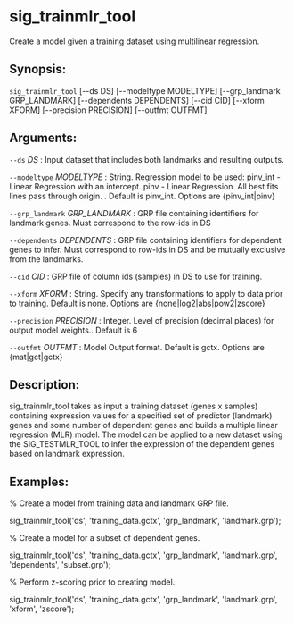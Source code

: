 # sig_trainmlr_tool
Create a model given a training dataset using multilinear regression.

## Synopsis:
`sig_trainmlr_tool` [--ds DS] [--modeltype 
MODELTYPE] [--grp_landmark GRP_LANDMARK] [--dependents DEPENDENTS] [--cid CID] [--xform 
XFORM] [--precision PRECISION] [--outfmt OUTFMT]

## Arguments:

`--ds` *DS*
: Input dataset that includes both landmarks and resulting outputs.

`--modeltype` *MODELTYPE*
: String. Regression model to be used:
pinv_int - Linear Regression with an intercept.
pinv - Linear Regression. All best fits lines pass through origin.
. Default is pinv_int. Options are {pinv_int|pinv}

`--grp_landmark` *GRP_LANDMARK*
: GRP file containing identifiers for landmark genes. Must correspond to the 
row-ids in DS

`--dependents` *DEPENDENTS*
: GRP file containing identifiers for dependent genes to infer. Must correspond 
to row-ids in DS and be mutually exclusive from the landmarks.

`--cid` *CID*
: GRP file of column ids (samples) in DS to use for training.

`--xform` *XFORM*
: String. Specify any transformations to apply to data prior to training. Default 
is none. Options are {none|log2|abs|pow2|zscore}

`--precision` *PRECISION*
: Integer. Level of precision (decimal places) for output model weights.. Default 
is 6

`--outfmt` *OUTFMT*
: Model Output format. Default is gctx. Options are {mat|gct|gctx}

## Description:
 sig_trainmlr_tool takes as input a training dataset (genes x samples) 
containing expression values for a specified set of predictor (landmark) genes 
and some number of dependent genes and builds a multiple linear regression 
(MLR) model. The model can be applied to a new dataset using the 
SIG_TESTMLR_TOOL to infer the expression of the dependent genes based on 
landmark expression.
 
## Examples:
 
% Create a model from training data and landmark GRP file.
 
sig_trainmlr_tool('ds', 'training_data.gctx', 'grp_landmark', 'landmark.grp');
 
% Create a model for a subset of dependent genes.
 
sig_trainmlr_tool('ds', 'training_data.gctx', 'grp_landmark', 'landmark.grp', 
'dependents', 'subset.grp');
 
% Perform z-scoring prior to creating model.
 
sig_trainmlr_tool('ds', 'training_data.gctx', 'grp_landmark', 'landmark.grp', 
'xform', 'zscore');
 
 

